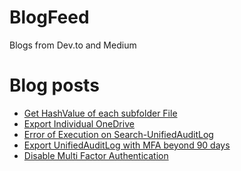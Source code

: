 # BlogFeed
Blogs from Dev.to and Medium

# Blog posts
<!-- BLOG-POST-LIST:START -->
- [Get HashValue of each subfolder File](https://engsooncheah.medium.com/get-hashvalue-of-each-subfolder-file-8d36d3cdbeb?source=rss-18b0bdc43bc0------2)
- [Export Individual OneDrive](https://engsooncheah.medium.com/export-individual-onedrive-b189d47b006f?source=rss-18b0bdc43bc0------2)
- [Error of Execution on Search-UnifiedAuditLog](https://engsooncheah.medium.com/error-of-execution-on-search-unifiedauditlog-483b3aac7ef0?source=rss-18b0bdc43bc0------2)
- [Export UnifiedAuditLog with MFA beyond 90 days](https://engsooncheah.medium.com/export-unifiedauditlog-with-mfa-beyond-90-days-70af2d16fb6d?source=rss-18b0bdc43bc0------2)
- [Disable Multi Factor Authentication](https://engsooncheah.medium.com/disable-multi-factor-authentication-86fdb6d731f7?source=rss-18b0bdc43bc0------2)
<!-- BLOG-POST-LIST:END -->
